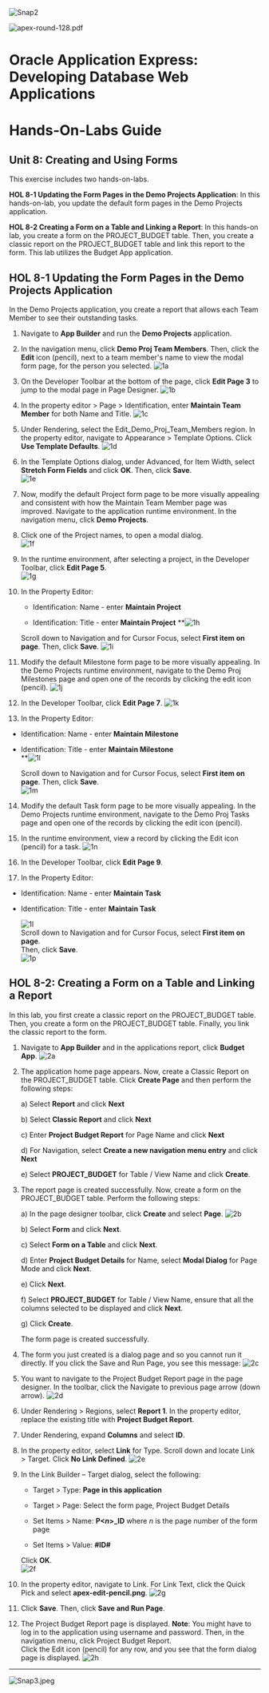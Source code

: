 ![Snap2](images/hol08/image1.png)

![apex-round-128.pdf](images/hol08/image2.jpeg)

# Oracle Application Express: Developing Database Web Applications


# Hands-On-Labs Guide

## Unit 8: Creating and Using Forms


This exercise includes two hands-on-labs.

**HOL 8-1 Updating the Form Pages in the Demo Projects Application**: In this hands-on-lab, you update the default form pages in the Demo Projects application.

**HOL 8-2 Creating a Form on a Table and Linking a Report**: In this hands-on lab, you create a form on the PROJECT\_BUDGET table. Then, you create a classic report on the PROJECT\_BUDGET table and link this report to the form. This lab utilizes the Budget App application.


## HOL 8-1 Updating the Form Pages in the Demo Projects Application

In the Demo Projects application, you create a report that allows each Team Member to see their outstanding tasks.

1.  Navigate to **App Builder** and run the **Demo Projects** application.

2.  In the navigation menu, click **Demo Proj Team Members**.
    Then, click the **Edit** icon (pencil), next to a team member's name to view the modal form page, for the person you selected.
    ![1a](images/hol08/image3.png)

3.  On the Developer Toolbar at the bottom of the page, click **Edit Page 3** to jump to the modal page in Page Designer.
    ![1b](images/hol08/image4.png)

4.  In the property editor &gt; Page &gt; Identification, enter **Maintain Team Member** for both Name and Title.
    ![1c](images/hol08/image5.png)

5.  Under Rendering, select the Edit\_Demo\_Proj\_Team\_Members region. In the property editor, navigate to Appearance &gt; Template Options. Click **Use Template Defaults**.
   ![1d](images/hol08/image6.png)

6.  In the Template Options dialog, under Advanced, for Item Width, select **Stretch Form Fields** and click **OK**. Then, click **Save**. </br>
   ![1e](images/hol08/image7.png)

7.  Now, modify the default Project form page to be more visually appealing and consistent with how the Maintain Team Member page was improved. Navigate to the application runtime environment. In the navigation menu, click **Demo Projects**.

8.  Click one of the Project names, to open a modal dialog. </br>
    ![1f](images/hol08/image8.png)

9.  In the runtime environment, after selecting a project, in the Developer Toolbar, click **Edit Page 5**. </br>
    ![1g](images/hol08/image9.png)

10. In the Property Editor:

	-   Identification: Name - enter **Maintain Project**
	
	-   Identification: Title - enter **Maintain Project**
	    **![1h](images/hol08/image10.png)

    Scroll down to Navigation and for Cursor Focus, select **First item on page**. Then, click **Save**.
    ![1i](images/hol08/image11.png)

11.  Modify the default Milestone form page to be more visually appealing. In the Demo Projects runtime environment, navigate to the Demo Proj Milestones page and open one of the records by clicking the edit icon (pencil).
    ![1j](images/hol08/image12.png)

12.  In the Developer Toolbar, click **Edit Page 7**.
    ![1k](images/hol08/image13.png)

13.  In the Property Editor:

-   Identification: Name - enter **Maintain Milestone** </br>

-   Identification: Title - enter **Maintain Milestone** </br>
    **![1l](images/hol08/image14.png)

    Scroll down to Navigation and for Cursor Focus, select **First item on page**. Then, click **Save**. </br>
    ![1m](images/hol08/image15.png)

14.  Modify the default Task form page to be more visually appealing. In the Demo Projects runtime environment, navigate to the Demo Proj Tasks page and open one of the records by clicking the edit icon (pencil).

15.  In the runtime environment, view a record by clicking the Edit icon (pencil) for a task.
    ![1n](images/hol08/image16.png)

16.  In the Developer Toolbar, click **Edit Page 9**.

17.  In the Property Editor:

-   Identification: Name - enter **Maintain Task** 
-   Identification: Title - enter **Maintain Task** </br>
	
     ![1l](images/hol08/image14.png)
	 </br>Scroll down to Navigation and for Cursor Focus, select **First item on page**. </br>
	 Then, click **Save**. </br>
	 ![1p](images/hol08/image17.png)


## HOL 8-2: Creating a Form on a Table and Linking a Report


In this lab, you first create a classic report on the PROJECT\_BUDGET table. Then, you create a form on the PROJECT\_BUDGET table. Finally, you link the classic report to the form.

1.  Navigate to **App Builder** and in the applications report, click **Budget App**.
    ![2a](images/hol08/image18.png)

2.  The application home page appears. Now, create a Classic Report on the PROJECT\_BUDGET table. Click **Create Page** and then perform the following steps:



	a)  Select **Report** and click **Next**
	
	b)  Select **Classic Report** and click **Next**
	
	c)  Enter **Project Budget Report** for Page Name and click **Next**
	
	d)  For Navigation, select **Create a new navigation menu entry** and click **Next**
	
	e)  Select **PROJECT\_BUDGET** for Table / View Name and click **Create**.



3.  The report page is created successfully. Now, create a form on the PROJECT\_BUDGET table. Perform the following steps:



	a)  In the page designer toolbar, click **Create** and select **Page**.
	    ![2b](images/hol08/image19.png)
	
	b)  Select **Form** and click **Next**.
	
	c)  Select **Form on a Table** and click **Next**.
	
	d)  Enter **Project Budget Details** for Name, select **Modal Dialog** for Page Mode and click **Next**.
	
	e)  Click **Next**.
	
	f)  Select **PROJECT\_BUDGET** for Table / View Name, ensure that all the columns selected to be displayed and click **Next**.
	
	g)  Click **Create**.

    The form page is created successfully.

4.  The form you just created is a dialog page and so you cannot run it directly. If you click the Save and Run Page, you see this message:
    ![2c](images/hol08/image20.png)

5.  You want to navigate to the Project Budget Report page in the page designer. In the toolbar, click the Navigate to previous page arrow (down arrow).
    ![2d](images/hol08/image21.png)

6.  Under Rendering &gt; Regions, select **Report 1**. In the property editor, replace the existing title with **Project Budget Report**.

7.  Under Rendering, expand **Columns** and select **ID**.

8.  In the property editor, select **Link** for Type. Scroll down and locate Link &gt; Target. Click **No Link Defined**.
    ![2e](images/hol08/image22.png)

9.  In the Link Builder – Target dialog, select the following:

	-   Target &gt; Type: **Page in this application**
	
	-   Target &gt; Page: Select the form page, Project Budget Details
	
	-   Set Items &gt; Name: **P&lt;*n*&gt;\_ID** where *n* is the page number of the form page
	
	-   Set Items &gt; Value: **\#ID\#**

    Click **OK**. </br>
    ![2f](images/hol08/image23.png)

10.  In the property editor, navigate to Link. For Link Text, click the Quick Pick and select **apex-edit-pencil.png**.
    ![2g](images/hol08/image24.png)

11.  Click **Save**. Then, click **Save and Run Page**.

12.  The Project Budget Report page is displayed.
    **Note**: You might have to log in to the application using username and password. Then, in the navigation menu, click Project Budget Report.\
    Click the Edit icon (pencil) for any row, and you see that the form dialog page is displayed.
    ![2h](images/hol08/image25.png)

----------
![Snap3.jpeg](images/hol08/image26.gif)
